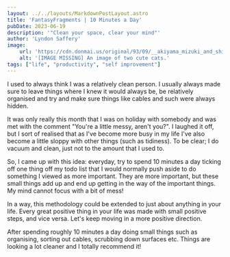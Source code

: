```yaml
---
layout: ../../layouts/MarkdownPostLayout.astro
title: 'FantasyFragments | 10 Minutes a Day'
pubDate: 2023-06-19
description: '"Clean your space, clear your mind"'
author: 'Lyndon Saffery'
image:
    url: 'https://cdn.donmai.us/original/93/09/__akiyama_mizuki_and_shiraishi_an_project_sekai_drawn_by_b718293__930907be041c90decd8fb33fc602e8e1.jpg' 
    alt: '[IMAGE MISSING] An image of two cute cats.'
tags: ["life", "productivity", "self improvement"]
---
```


I used to always think I was a relatively clean person. I usually always made sure to leave things where I knew it would always be, be relatively organised and try and make sure things like cables and such were always hidden.

It was only really this month that I was on holiday with somebody and was met with the comment "You're a little messy, aren't you?". I laughed it off, but I sort of realised that as I've become more busy in my life I've also become a little sloppy with other things (such as tidiness). To be clear; I do vacuum and clean, just not to the amount that I used to.

So, I came up with this idea: everyday, try to spend 10 minutes a day ticking off one thing off my todo list that I would normally push aside to do something I viewed as more important. They are more important, but these small things add up and end up getting in the way of the important things. My mind cannot focus with a bit of mess!

In a way, this methodology could be extended to just about anything in your life. Every great positive thing in your life was made with small positive steps, and vice versa. Let's keep moving in a more positive direction. 

After spending roughly 10 minutes a day doing small things such as organising, sorting out cables, scrubbing down surfaces etc. Things are looking a lot cleaner and I totally recommend it!